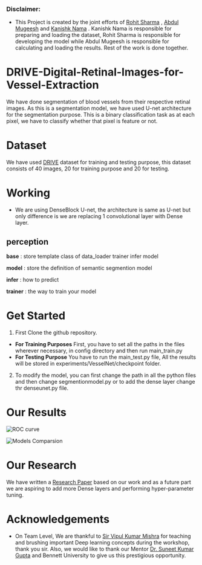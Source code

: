 ### Disclaimer:
* This Project is created by the joint efforts of [Rohit Sharma](https://github.com/rohit9934/) , [Abdul Mugeesh](https://github.com/2016bcs1108) and [Kanishk Nama](https://github.com/kanishknama) . Kanishk Nama is responsible for preparing and loading the dataset, Rohit Sharma is responsible for developing the model while Abdul Mugeesh is responsible for calculating and loading the results. Rest of the work is done together. 

# DRIVE-Digital-Retinal-Images-for-Vessel-Extraction
We have done segmentation of blood vessels from their respective retinal images. As this is a segmentation model, we have used U-net architecture for the segmentation purpose. This is a binary classification task as at each pixel, we have to classify whether that pixel is feature or not.

# Dataset
 We have used [DRIVE](https://www.isi.uu.nl/Research/Databases/DRIVE/) dataset for training and testing purpose, this dataset consists of 40 images, 20 for training purpose and 20 for testing.  
# Working
* We are using DenseBlock U-net, the architecture is same as U-net but only difference is we are replacing 1 convolutional layer with Dense layer.
## perception
**base** : store template class of data_loader trainer infer model

**model** : store the definition of semantic segmention model

**infer** : how to predict

**trainer** : the way to train your model
# Get Started
1. First Clone the github repository.
* **For Training Purposes** First, you have to set all the paths in the files wherever necessary, in config directory and then run main_train.py
* **For Testing Purpose** You have to run the main_test.py file, All the results will be stored in experiments/VesselNet/checkpoint folder.
2. To modify the model, you can first change the path in all the python files and then change segmentionmodel.py  or to add the dense layer change thr denseunet.py file.

# Our Results
![ROC curve](https://github.com/rohit9934/DRIVE-Digital-Retinal-Images-for-Vessel-Extraction/tree/master/DRIVE/experiments/VesselNet/checkpoint/DRIVE_ROC.png)
 
![Models Comparsion](https://github.com/rohit9934/DRIVE-Digital-Retinal-Images-for-Vessel-Extraction/blob/master/DRIVE/image%20(1).png)

# Our Research
 We have written a [Research Paper](https://github.com/rohit9934/DRIVE-Digital-Retinal-Images-for-Vessel-Extraction/blob/master/DRIVE/DRIVE%20(1).pdf) based on our work and as a future part we are aspiring to add more Dense layers and performing hyper-parameter tuning.


# Acknowledgements
* On Team Level, We are thankful to [Sir Vipul Kumar Mishra](https://www.linkedin.com/in/vipul-kumar-mishra-7bb43953/) for teaching and brushing important Deep learning concepts during the workshop, thank you sir. Also, we would like to thank our Mentor [Dr. Suneet Kumar Gupta](https://www.linkedin.com/in/dr-suneet-gupta-b2458153/) and Bennett University to give us this prestigious opportunity.
